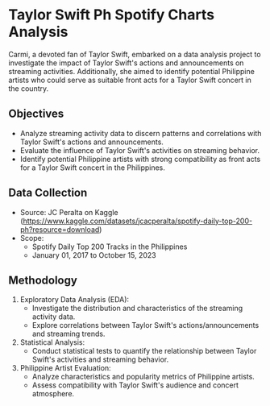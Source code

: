 # Taylor Swift Ph Spotify Charts Analysis

Carmi, a devoted fan of Taylor Swift, embarked on a data analysis project to investigate the impact of Taylor Swift's actions and announcements on streaming activities. Additionally, she aimed to identify potential Philippine artists who could serve as suitable front acts for a Taylor Swift concert in the country.

## Objectives
- Analyze streaming activity data to discern patterns and correlations with Taylor Swift's actions and announcements.
- Evaluate the influence of Taylor Swift's activities on streaming behavior.
- Identify potential Philippine artists with strong compatibility as front acts for a Taylor Swift concert in the Philippines.

## Data Collection
- Source: JC Peralta on Kaggle (https://www.kaggle.com/datasets/jcacperalta/spotify-daily-top-200-ph?resource=download)
- Scope:
    - Spotify Daily Top 200 Tracks in the Philippines
    - January 01, 2017 to October 15, 2023

## Methodology
  1. Exploratory Data Analysis (EDA):
        -   Investigate the distribution and characteristics of the streaming activity data.
        -   Explore correlations between Taylor Swift's actions/announcements and streaming trends.
  2. Statistical Analysis:
        -   Conduct statistical tests to quantify the relationship between Taylor Swift's activities and streaming behavior.
  3. Philippine Artist Evaluation:
        -   Analyze characteristics and popularity metrics of Philippine artists.
        -   Assess compatibility with Taylor Swift's audience and concert atmosphere.
